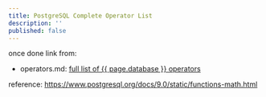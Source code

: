 ```yaml
---
title: PostgreSQL Complete Operator List
description: ''
published: false
---
```

once done link from:
 - operators.md: [full list of {{ page.database }} operators](../../complete-operator-list.md)


reference:
https://www.postgresql.org/docs/9.0/static/functions-math.html
